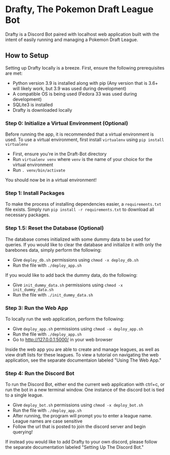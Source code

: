 # Drafty, The Pokemon Draft League Bot
Drafty is a Discord Bot paired with localhost web application built with the intent of easily running and managing a Pokemon Draft League.

## How to Setup
Setting up Drafty locally is a breeze. First, ensure the following prerequisites are met:
* Python version 3.9 is installed along with pip (Any version that is 3.6+ will likely work, but 3.9 was used during development)
* A compatible OS is being used (Fedora 33 was used during development)
* SQLite3 is installed
* Drafty is downloaded locally

### Step 0: Initialize a Virtual Environment (Optional)
Before running the app, it is recommended that a virtual environment is used. To use a virtual environment, first install `virtualenv` using `pip install virtualenv`
* First, ensure you're in the Draft-Bot directory
* Run `virtualenv venv` where `venv` is the name of your choice for the virtual environment
* Run `. venv/bin/activate`

You should now be in a virtual environment!

### Step 1: Install Packages
To make the process of installing dependencies easier, a `requirements.txt` file exists. Simply run `pip install -r requirements.txt` to download all necessary packages.

### Step 1.5: Reset the Database (Optional)
The database comes initialized with some dummy data to be used for queries. If you would like to clear the database and initialize it with only the barebones data, simply perform the following:
* Give `deploy_db.sh` permissions using `chmod -x deploy_db.sh`
* Run the file with `./deploy_app.sh`

If you would like to add back the dummy data, do the following:
* Give `init_dummy_data.sh` permissions using `chmod -x init_dummy_data.sh`
* Run the file with `./init_dummy_data.sh`

### Step 3: Run the Web App
To locally run the web application, perform the following:
* Give `deploy_app.sh` permissions using `chmod -x deploy_app.sh`
* Run the file with `./deploy_app.sh`
* Go to http://127.0.0.1:5000/ in your web browser

Inside the web app you are able to create and manage leagues, as well as view draft lists for these leagues. To view a tutorial on navigating the web application, see the separate documentaion labeled  "Using The Web App."

### Step 4: Run the Discord Bot
To run the Discord Bot, either end the current web application with ctrl+c, or run the bot in a new terminal window. One instance of the discord bot is tied to a single league.
* Give `deploy_bot.sh` permissions using `chmod -x deploy_bot.sh`
* Run the file with `./deploy_app.sh` 
* After running, the program will prompt you to enter a league name. League names are case sensitive
* Follow the url that is posted to join the discord server and begin querying!

If instead you would like to add Drafty to your own discord, please follow the separate documentation labeled "Setting Up The Discord Bot."